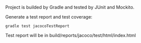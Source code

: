 Project is builded by Gradle and tested by JUnit and Mockito.

Generate a test report and test coverage:
```
gradle test jacocoTestReport
```
Test report will be in build/reports/jacoco/test/html/index.html